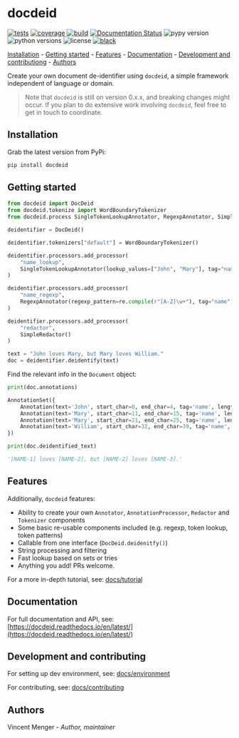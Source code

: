 # docdeid

[![tests](https://github.com/vmenger/docdeid/actions/workflows/test.yml/badge.svg?branch=main)](https://github.com/vmenger/docdeid/actions/workflows/test.yml)
[![coverage](https://coveralls.io/repos/github/vmenger/docdeid/badge.svg?branch=main)](https://coveralls.io/github/vmenger/docdeid?branch=main)
[![build](https://github.com/vmenger/docdeid/actions/workflows/build.yml/badge.svg?branch=main)](https://github.com/vmenger/docdeid/actions/workflows/build.yml)
[![Documentation Status](https://readthedocs.org/projects/docdeid/badge/?version=latest)](https://docdeid.readthedocs.io/en/latest/?badge=latest)
![pypy version](https://img.shields.io/pypi/v/docdeid)
![python versions](https://img.shields.io/pypi/pyversions/docdeid)
![license](https://img.shields.io/github/license/vmenger/docdeid)
[![black](https://img.shields.io/badge/code%20style-black-000000.svg)](https://github.com/psf/black)

[Installation](#installation) - [Getting started](#getting-started) - [Features](#features) - [Documentation](#documentation) - [Development and contributiong](#development-and-contributing) - [Authors](#authors)  

<!-- start include in docs -->

Create your own document de-identifier using `docdeid`, a simple framework independent of language or domain.

> Note that `docdeid` is still on version 0.x.x, and breaking changes might occur. If you plan to do extensive work involving `docdeid`, feel free to get in touch to coordinate. 

## Installation

Grab the latest version from PyPi:

```bash
pip install docdeid
```

## Getting started

```python
from docdeid import DocDeid
from docdeid.tokenize import WordBoundaryTokenizer
from docdeid.process SingleTokenLookupAnnotator, RegexpAnnotator, SimpleRedactor

deidentifier = DocDeid()

deidentifier.tokenizers["default"] = WordBoundaryTokenizer()

deidentifier.processors.add_processor(
    "name_lookup",
    SingleTokenLookupAnnotator(lookup_values=["John", "Mary"], tag="name"),
)

deidentifier.processors.add_processor(
    "name_regexp",
    RegexpAnnotator(regexp_pattern=re.compile(r"[A-Z]\w+"), tag="name"),
)

deidentifier.processors.add_processor(
    "redactor", 
    SimpleRedactor()
)

text = "John loves Mary, but Mary loves William."
doc = deidentifier.deidentify(text)
```

Find the relevant info in the `Document` object:

```python
print(doc.annotations)

AnnotationSet({
    Annotation(text='John', start_char=0, end_char=4, tag='name', length=4),
    Annotation(text='Mary', start_char=11, end_char=15, tag='name', length=4),
    Annotation(text='Mary', start_char=21, end_char=25, tag='name', length=4), 
    Annotation(text='William', start_char=32, end_char=39, tag='name', length=7)
})
```

```python
print(doc.deidentified_text)

'[NAME-1] loves [NAME-2], but [NAME-2] loves [NAME-3].'
```

## Features

Additionally, `docdeid` features: 

- Ability to create your own `Annotator`, `AnnotationProcessor`, `Redactor` and `Tokenizer` components
- Some basic re-usable components included (e.g. regexp, token lookup, token patterns)
- Callable from one interface (`DocDeid.deidenitfy()`)
- String processing and filtering
- Fast lookup based on sets or tries
- Anything you add! PRs welcome.

For a more in-depth tutorial, see: [docs/tutorial](https://docdeid.readthedocs.io/en/latest/tutorial.html)

<!-- end include in docs -->

## Documentation

For full documentation and API, see: [https://docdeid.readthedocs.io/en/latest/](https://docdeid.readthedocs.io/en/latest/)

## Development and contributing

For setting up dev environment, see: [docs/environment](https://docdeid.readthedocs.io/en/latest/environment.html)

For contributing, see: [docs/contributing](https://docdeid.readthedocs.io/en/latest/contributing.html)

## Authors
Vincent Menger - *Author, maintainer*
